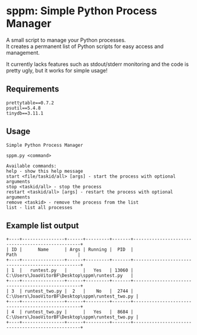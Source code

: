 # sppm: Simple Python Process Manager
A small script to manage your Python processes.  
It creates a permanent list of Python scripts for easy access and management.

It currently lacks features such as stdout/stderr monitoring and the code is pretty ugly, but it works for simple usage!

## Requirements
```
prettytable==0.7.2
psutil==5.4.8
tinydb==3.11.1
```

## Usage
```
Simple Python Process Manager

sppm.py <command>

Available commands:
help - show this help message
start <file/taskid/all> [args] - start the process with optional arguments
stop <taskid/all> - stop the process
restart <taskid/all> [args] - restart the process with optional arguments
remove <taskid> - remove the process from the list
list - list all processes
```

## Example list output
```
+----+----------------+------+---------+-------+--------------------------------------------------+
| ID |      Name      | Args | Running |  PID  |                       Path                       |
+----+----------------+------+---------+-------+--------------------------------------------------+
| 1  |   runtest.py   |      |   Yes   | 13060 |   C:\Users\JoaoVitorBF\Desktop\sppm\runtest.py   |
+----+----------------+------+---------+-------+--------------------------------------------------+
| 3  | runtest_two.py |  2   |    No   |  2744 | C:\Users\JoaoVitorBF\Desktop\sppm\runtest_two.py |
+----+----------------+------+---------+-------+--------------------------------------------------+
| 4  | runtest_two.py |      |   Yes   |  8684 | C:\Users\JoaoVitorBF\Desktop\sppm\runtest_two.py |
+----+----------------+------+---------+-------+--------------------------------------------------+

```
